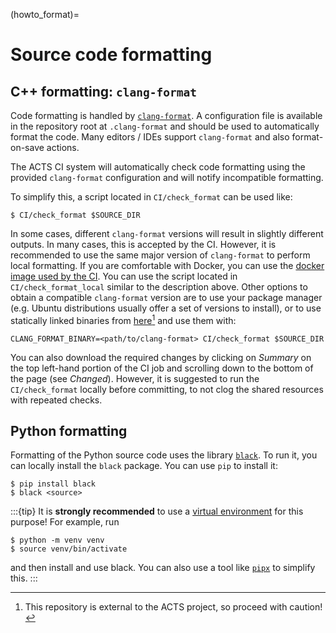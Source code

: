 (howto_format)=

# Source code formatting

## C++ formatting: `clang-format`

Code formatting is handled by
[`clang-format`](https://clang.llvm.org/docs/ClangFormat.html). A configuration
file is available in the repository root at `.clang-format` and should be used
to automatically format the code. Many editors / IDEs support `clang-format`
and also format-on-save actions.

The ACTS CI system will automatically check code formatting using the provided
`clang-format` configuration and will notify incompatible formatting.

To simplify this, a script located in `CI/check_format` can be used like:

```console
$ CI/check_format $SOURCE_DIR
```

In some cases, different `clang-format` versions will result in slightly
different outputs. In many cases, this is accepted by the CI. However, it is
recommended to use the same major version of `clang-format` to perform local
formatting. If you are comfortable with Docker, you can use the [docker image
used by the
CI](https://github.com/acts-project/machines/blob/master/format14/Dockerfile).
You can use the script located in `CI/check_format_local` similar to the
description above. Other options to obtain a compatible `clang-format` version
are to use your package manager (e.g. Ubuntu distributions usually offer a set of
versions to install), or to use statically linked binaries from
[here](https://github.com/muttleyxd/clang-tools-static-binaries)[^1] and use them with:

```console
CLANG_FORMAT_BINARY=<path/to/clang-format> CI/check_format $SOURCE_DIR
```

You can also download the required changes by clicking on *Summary* on the top left-hand
portion of the CI job and scrolling down to the bottom of the page (see *Changed*).
However, it is suggested to run the `CI/check_format` locally before committing, to not
clog the shared resources with repeated checks.

## Python formatting

Formatting of the Python source code uses the library
[`black`](https://github.com/psf/black). To run it, you can locally install the
`black` package. You can use `pip` to install it:

```console
$ pip install black
$ black <source> 
```

:::{tip}
It is **strongly recommended** to use a [virtual
environment](https://realpython.com/python-virtual-environments-a-primer/) for
this purpose! For example, run 

```console
$ python -m venv venv
$ source venv/bin/activate
```

and then install and use black. You can also use a tool like
[`pipx`](https://github.com/pypa/pipx) to simplify this.
:::

[^1]: This repository is external to the ACTS project, so proceed with caution!
